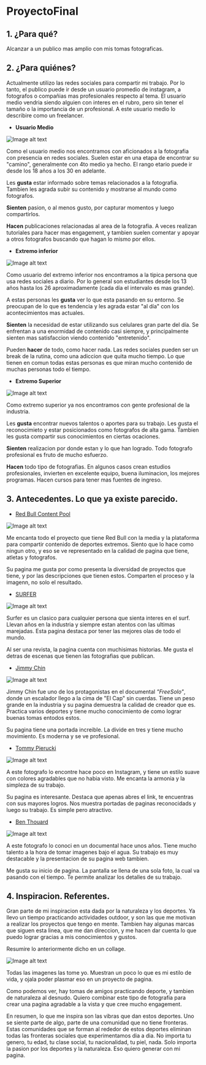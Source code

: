 # ProyectoFinal

## **1. ¿Para qué?**

Alcanzar a un publico mas amplio con mis tomas fotograficas.

## **2. ¿Para quiénes?**

Actualmente utilizo las redes sociales para compartir mi trabajo. Por lo tanto, el publico puede ir desde un usuario promedio de instagram, a fotografos o compañias mas profesionales respecto al tema. El usuario medio vendria siendo alguien con interes en el rubro, pero sin tener el tamaño o la importancia de un profesional. A este usuario medio lo describire como un freelancer.

* **Usuario Medio**

![Image alt text](ImagenesRM/prot1.gif)

Como el usuario medio nos encontramos con aficionados a la fotografia con presencia en redes sociales. Suelen estar en una etapa de encontrar su "camino", generalmente con 4to medio ya hecho. El rango etario puede ir desde los 18 años a los 30 en adelante.

Les **gusta** estar informado sobre temas relacionados a la fotografia. Tambien les agrada subir su contenido y mostrarse al mundo como fotografos. 

**Sienten** pasion, o al menos gusto, por capturar momentos y luego compartirlos.

**Hacen** publicaciones relacionadas al area de la fotografia. A veces realizan tutoriales para hacer mas engagement, y tambien suelen comentar y apoyar a otros fotografos buscando que hagan lo mismo por ellos.

* **Extremo inferior**

![Image alt text](ImagenesRM/prot3.jpg)

Como usuario del extremo inferior nos encontramos a la tipica persona que usa redes sociales a diario. Por lo general son estudiantes desde los 13 años hasta los 26 aproximadamente (cada día el intervalo es mas grande).

A estas personas les **gusta** ver lo que esta pasando en su entorno. Se preocupan de lo que es tendencia y les agrada estar "al día" con los acontecimientos mas actuales.

**Sienten** la necesidad de estar utilizando sus celulares gran parte del día. Se enfrentan a una enormidad de contenido casi siempre, y principalmente sienten mas satisfaccion viendo contenido "entretenido".

Pueden **hacer** de todo, como hacer nada. Las redes sociales pueden ser un break de la rutina, como una adiccion que quita mucho tiempo. Lo que tienen en comun todas estas personas es que miran mucho contenido de muchas personas todo el tiempo.

* **Extremo Superior**

![Image alt text](ImagenesRM/proto2.jpg)

Como extremo superior ya nos encontramos con gente profesional de la industria.

Les **gusta** encontrar nuevos talentos o aportes para su trabajo. Les gusta el reconocimieto y estar posicionados como fotografos de alta gama. Tambien les gusta compartir sus conocimientos en ciertas ocaciones.

**Sienten** realizacion por donde estan y lo que han logrado. Todo fotografo profesional es fruto de mucho esfuerzo. 

**Hacen** todo tipo de fotografias. En algunos casos crean estudios profesionales, invierten en excelente equipo, buena iluminacion, los mejores programas. Hacen cursos para tener mas fuentes de ingreso.




## **3. Antecedentes. Lo que ya existe parecido.**


* [Red Bull Content Pool](https://www.redbullcontentpool.com/premium/photography/best-of)

![Image alt text](ImagenesRM/ant1.jpg)

Me encanta todo el proyecto que tiene Red Bull con la media y la plataforma para compartir contenido de deportes extremos. Siento que lo hace como ningun otro, y eso se ve representado en la calidad de pagina que tiene, atletas y fotografos. 

Su pagina me gusta por como presenta la diversidad de proyectos que tiene, y por las descripciones que tienen estos. Comparten el proceso y la imagenn, no solo el resultado. 

* [SURFER](https://www.surfer.com/features/the-20-best-surf-photos-from-2019/)

![Image alt text](ImagenesRM/ant2.jpg)

Surfer es un clasico para cualquier persona que sienta interes en el surf. Llevan años en la industria y siempre estan atentos con las ultimas marejadas. Esta pagina destaca por tener las mejores olas de todo el mundo.

Al ser una revista, la pagina cuenta con muchisimas historias. Me gusta el detras de escenas que tienen las fotografias que publican. 

* [Jimmy Chin](https://jimmychin.com/)

![Image alt text](ImagenesRM/ant3.jpg)

Jimmy Chin fue uno de los protagonistas en el documental *"FreeSolo"*, donde un escalador llego a la cima de "El Cap" sin cuerdas. Tiene un peso grande en la industria y su pagina demuestra la calidad de creador que es. Practica varios deportes y tiene mucho conocimiento de como lograr buenas tomas entodos estos. 

Su pagina tiene una portada increible. La divide en tres y tiene mucho movimiento. Es moderna y se ve profesional.

* [Tommy Pierucki](https://www.pineapplesunrise.com/)

![Image alt text](ImagenesRM/ant4.jpg)

A este fotografo lo encontre hace poco en Instagram, y tiene un estilo suave con colores agradables que no habia visto. Me encanta la armonia y la simpleza de su trabajo.

Su pagina es interesante. Destaca que apenas abres el link, te encuentras con sus mayores logros. Nos muestra portadas de paginas reconocidads y luego su trabajo. Es simple pero atractivo.

* [Ben Thouard](https://www.benthouard.com/)

![Image alt text](ImagenesRM/ant5.jpg)

A este fotografo lo conoci en un documental hace unos años. Tiene mucho talento a la hora de tomar imagenes bajo el agua. Su trabajo es muy destacable y la presentacion de su pagina web tambien. 

Me gusta su inicio de pagina. La pantalla se llena de una sola foto, la cual va pasando con el tiempo. Te permite analizar los detalles de su trabajo.



## **4. Inspiracion. Referentes.** 

Gran parte de mi inspiracion esta dada por la naturaleza y los deportes. Ya llevo un tiempo practicando actividades outdoor, y son las que me motivan a realizar los proyectos que tengo en mente. Tambien hay algunas marcas que siguen esta linea, que me dan direccion, y me hacen dar cuenta lo que puedo lograr gracias a mis conocimientos y gustos. 

Resumire lo anteriormente dicho en un collage. 

![Image alt text](ImagenesRM/collagee.jpg)

Todas las imagenes las tome yo. Muestran un poco lo que es mi estilo de vida, y ojala poder plasmar eso en un proyecto de pagina. 

Como podemos ver, hay tomas de amigos practicando deporte, y tambien de naturaleza al desnudo. Quiero combinar este tipo de fotografia para crear una pagina agradable a la vista y que cree mucho engagement. 

En resumen, lo que me inspira son las vibras que dan estos deportes. Uno se siente parte de algo, parte de una comunidad que no tiene fronteras. Estas comunidades que se forman al rededor de estos deportes eliminan todas las fronteras sociales que experimentamos dia a dia. No importa tu genero, tu edad, tu clase social, tu nacionalidad, tu piel, nada. Solo importa la pasion por los deportes y la naturaleza. Eso quiero generar con mi pagina. 
